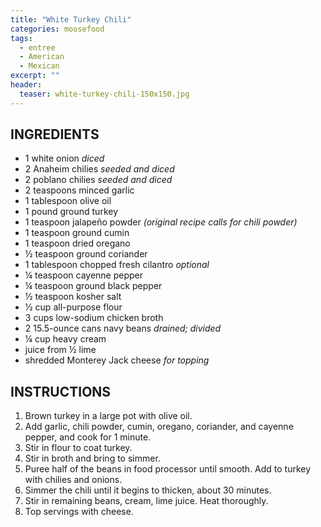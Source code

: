 ```yaml
---
title: "White Turkey Chili"
categories: moosefood
tags: 
  - entree 
  - American
  - Mexican
excerpt: ""
header:
  teaser: white-turkey-chili-150x150.jpg
---
```


## INGREDIENTS
* 1 white onion *diced*
* 2 Anaheim chilies *seeded and diced*
* 2 poblano chilies *seeded and diced*
* 2 teaspoons minced garlic
* 1 tablespoon olive oil
* 1 pound ground turkey
* 1 teaspoon jalapeño powder *(original recipe calls for chili powder)*
* 1 teaspoon ground cumin
* 1 teaspoon dried oregano
* ½ teaspoon ground coriander
* 1 tablespoon chopped fresh cilantro *optional*
* ¼ teaspoon cayenne pepper
* ¼ teaspoon ground black pepper
* ½ teaspoon kosher salt
* ½ cup all-purpose flour
* 3 cups low-sodium chicken broth
* 2 15.5-ounce cans navy beans *drained; divided*
* ¼ cup heavy cream
* juice from ½ lime
* shredded Monterey Jack cheese *for topping*

## INSTRUCTIONS
1. Brown turkey in a large pot with olive oil.
2. Add garlic, chili powder, cumin, oregano, coriander, and cayenne pepper, and cook for 1 minute. 
3. Stir in flour to coat turkey.
4. Stir in broth and bring to simmer.  
5. Puree half of the beans in food processor until smooth. Add to turkey with chilies and onions.
6. Simmer the chili until it begins to thicken, about 30 minutes.
7. Stir in remaining beans, cream, lime juice.  Heat thoroughly.
8. Top servings with cheese.